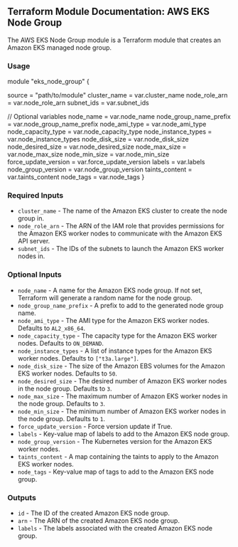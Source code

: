 ## Terraform Module Documentation: AWS EKS Node Group

The AWS EKS Node Group module is a Terraform module that creates an Amazon EKS managed node group.

### Usage

module "eks_node_group" {

  source       = "path/to/module"
  cluster_name = var.cluster_name
  node_role_arn = var.node_role_arn
  subnet_ids = var.subnet_ids

  // Optional variables
  node_name              = var.node_name
  node_group_name_prefix = var.node_group_name_prefix
  node_ami_type          = var.node_ami_type
  node_capacity_type     = var.node_capacity_type
  node_instance_types    = var.node_instance_types
  node_disk_size         = var.node_disk_size
  node_desired_size      = var.node_desired_size
  node_max_size          = var.node_max_size
  node_min_size          = var.node_min_size
  force_update_version   = var.force_update_version
  labels                 = var.labels
  node_group_version     = var.node_group_version
  taints_content         = var.taints_content
  node_tags              = var.node_tags
}

### Required Inputs

* `cluster_name` - The name of the Amazon EKS cluster to create the node group in.
* `node_role_arn` - The ARN of the IAM role that provides permissions for the Amazon EKS worker nodes to communicate with the Amazon EKS API server.
* `subnet_ids` - The IDs of the subnets to launch the Amazon EKS worker nodes in.

### Optional Inputs

* `node_name` - A name for the Amazon EKS node group. If not set, Terraform will generate a random name for the node group.
* `node_group_name_prefix` - A prefix to add to the generated node group name.
* `node_ami_type` - The AMI type for the Amazon EKS worker nodes. Defaults to `AL2_x86_64`.
* `node_capacity_type` - The capacity type for the Amazon EKS worker nodes. Defaults to `ON_DEMAND`.
* `node_instance_types` - A list of instance types for the Amazon EKS worker nodes. Defaults to `["t3a.large"]`.
* `node_disk_size` - The size of the Amazon EBS volumes for the Amazon EKS worker nodes. Defaults to `50`.
* `node_desired_size` - The desired number of Amazon EKS worker nodes in the node group. Defaults to `3`.
* `node_max_size` - The maximum number of Amazon EKS worker nodes in the node group. Defaults to `3`.
* `node_min_size` - The minimum number of Amazon EKS worker nodes in the node group. Defaults to `1`.
* `force_update_version` - Force version update if True.
* `labels` - Key-value map of labels to add to the Amazon EKS node group.
* `node_group_version` - The Kubernetes version for the Amazon EKS worker nodes.
* `taints_content` - A map containing the taints to apply to the Amazon EKS worker nodes.
* `node_tags` - Key-value map of tags to add to the Amazon EKS node group.

### Outputs

* `id` - The ID of the created Amazon EKS node group.
* `arn` - The ARN of the created Amazon EKS node group.
* `labels` - The labels associated with the created Amazon EKS node group.
